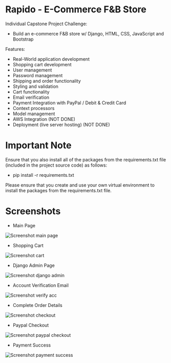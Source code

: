 # Rapido - E-Commerce F&B Store


Individual Capstone Project Challenge:
- Build an e-commerce F&B store w/ Django, HTML, CSS, JavaScript and Bootstrap

Features:
- Real-World application development
- Shopping cart development
- User management
- Password management
- Shipping and order functionality
- Styling and validation
- Cart functionality
- Email verification
- Payment Integration with PayPal / Debit & Credit Card
- Context processors
- Model management
- AWS Integration (NOT DONE)
- Deployment (live server hosting) (NOT DONE)

# Important Note

Ensure that you also install all of the packages from the requirements.txt file (included in the project source code) as follows:

- pip install -r requirements.txt

Please ensure that you create and use your own virtual environment to install the packages from the requirements.txt file.

# Screenshots

- Main Page

![Screenshot main page](https://github.com/tannelson21121/rapido/assets/127757372/965c626e-a5ec-45c8-84a9-305377aed6a8)

- Shopping Cart
  
![Screenshot cart](https://github.com/tannelson21121/rapido/assets/127757372/ec763878-7543-4724-b7de-956af222ed4f)

- Django Admin Page

![Screenshot django admin](https://github.com/tannelson21121/rapido/assets/127757372/ad2baef2-b126-4ae2-8a86-40ab37f2dc7f)

- Account Verification Email

![Screenshot verify acc](https://github.com/tannelson21121/rapido/assets/127757372/ae331a9b-525f-481d-bc9e-5ec13ef4aad8)

- Complete Order Details

![Screenshot checkout](https://github.com/tannelson21121/rapido/assets/127757372/7b508504-60db-4552-87cb-4160b12acb2b)


- Paypal Checkout

![Screenshot paypal checkout](https://github.com/tannelson21121/rapido/assets/127757372/28fedafc-156a-4c17-8412-b3a1f87672b8)


- Payment Success

![Screenshot payment success](https://github.com/tannelson21121/rapido/assets/127757372/5a676196-1fd8-4461-8310-63ee21a09505)






















